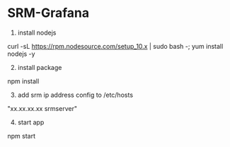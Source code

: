 # SRM-Grafana

1. install nodejs

curl -sL https://rpm.nodesource.com/setup_10.x | sudo bash -; 
yum install nodejs -y

2. install package 

npm install

3. add srm ip address config to /etc/hosts

"xx.xx.xx.xx  srmserver" 

4. start app

npm start
